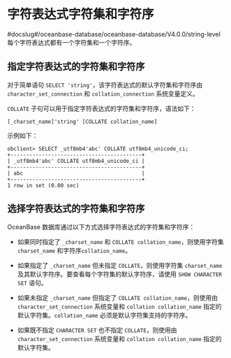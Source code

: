 字符表达式字符集和字符序 
=================================
#docslug#/oceanbase-database/oceanbase-database/V4.0.0/string-level
每个字符表达式都有一个字符集和一个字符序。

指定字符表达式的字符集和字符序 
------------------------------------

对于简单语句 `SELECT 'string'`，该字符表达式的默认字符集和字符序由 `character_set_connection` 和 `collation_connection` 系统变量定义。

`COLLATE` 子句可以用于指定字符表达式的字符集和字符序，语法如下：

```unknow
[_charset_name]'string' [COLLATE collation_name]
```



示例如下：

```unknow
obclient> SELECT _utf8mb4'abc' COLLATE utf8mb4_unicode_ci;
+------------------------------------------+
| _utf8mb4'abc' COLLATE utf8mb4_unicode_ci |
+------------------------------------------+
| abc                                      |
+------------------------------------------+
1 row in set (0.00 sec)
```



选择字符表达式的字符集和字符序 
------------------------------------

OceanBase 数据库通过以下方式选择字符表达式的字符集和字符序：

* 如果同时指定了 `_charset_name` 和 `COLLATE collation_name`，则使用字符集 `charset_name` 和字符序`collation_name`。

  

* 如果指定了 `_charset_name` 但未指定 `COLLATE`，则使用字符集 `charset_name` 及其默认字符序。要查看每个字符集的默认字符序，请使用 `SHOW CHARACTER SET` 语句。

  

* 如果未指定 `_charset_name` 但指定了 `COLLATE collation_name`，则使用由 `character_set_connection` 系统变量和 `collation collation_name` 指定的默认字符集。`collation_name` 必须是默认字符集支持的字符序。

  

* 如果既不指定 `CHARACTER SET` 也不指定 `COLLATE`，则使用由 `character_set_connection` 系统变量和 `collation collation_name` 指定的默认字符集。

  



